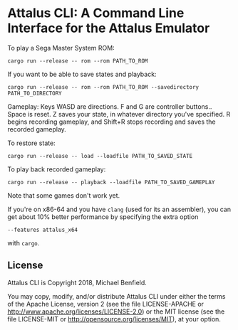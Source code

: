 # Attalus CLI: A Command Line Interface for the Attalus Emulator

To play a Sega Master System ROM:
```
cargo run --release -- rom --rom PATH_TO_ROM
```

If you want to be able to save states and playback:

```
cargo run --release -- rom --rom PATH_TO_ROM --savedirectory PATH_TO_DIRECTORY
```

Gameplay: Keys WASD are directions. F and G are controller buttons.. Space is
reset. Z saves your state, in whatever directory you've specified. R begins
recording gameplay, and Shift+R stops recording and saves the recorded gameplay.

To restore state:

```
cargo run --release -- load --loadfile PATH_TO_SAVED_STATE
```

To play back recorded gameplay:

```
cargo run --release -- playback --loadfile PATH_TO_SAVED_GAMEPLAY
```

Note that some games don't work yet.

If you're on x86-64 and you have `clang` (used for its an assembler), you can
get about 10% better performance by specifying the extra option
```
--features attalus_x64
```
with `cargo`.

## License

Attalus CLI is Copyright 2018, Michael Benfield.

You may copy, modify, and/or distribute Attalus CLI under either the terms of
the Apache License, version 2 (see the file LICENSE-APACHE or
<http://www.apache.org/licenses/LICENSE-2.0>) or the MIT license (see the file
LICENSE-MIT or <http://opensource.org/licenses/MIT>), at your option.
